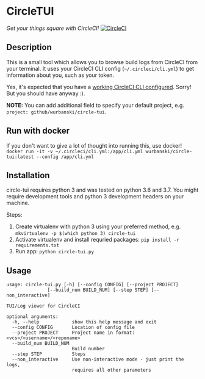 # CircleTUI

_Get your things square with CircleCI!_ [![CircleCI](https://circleci.com/gh/wurbanski/circle-tui.svg?style=svg)](https://circleci.com/gh/wurbanski/circle-tui)

## Description

This is a small tool which allows you to browse build logs from CircleCI from
your terminal.
It uses your CircleCI CLI config (`~/.circleci/cli.yml`) to get information
about you, such as your token.

Yes, it's expected that you have a [working CircleCI CLI configured](https://circleci.com/docs/2.0/local-cli/). Sorry! But you should have anyway
:).

**NOTE:** You can add additional field to specify your default project, e.g.
`project: github/wurbanski/circle-tui`.

## Run with docker

If you don't want to give a lot of thought into running this, use docker!
`docker run -it -v ~/.circleci/cli.yml:/app/cli.yml wurbanski/circle-tui:latest --config /app/cli.yml`

## Installation

circle-tui requires python 3 and was tested on python 3.6 and 3.7. You might require development tools and python 3 development headers on your machine.

Steps:
1. Create virtualenv with python 3 using your preferred method, e.g. `mkvirtualenv -p $(which python 3) circle-tui`
2. Activate virtualenv and install requried packages: `pip install -r requirements.txt`
3. Run app: `python circle-tui.py`

## Usage

```
usage: circle-tui.py [-h] [--config CONFIG] [--project PROJECT]
               [--build_num BUILD_NUM] [--step STEP] [--non_interactive]

TUI/Log viewer for CircleCI

optional arguments:
  -h, --help            show this help message and exit
  --config CONFIG       Location of config file
  --project PROJECT     Project name in format: <vcs>/<username>/<reponame>
  --build_num BUILD_NUM
                        Build number
  --step STEP           Steps
  --non_interactive     Use non-interactive mode - just print the logs,
                        requires all other parameters
```
